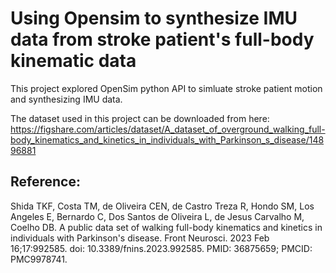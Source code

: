 # Using Opensim to synthesize IMU data from stroke patient's full-body kinematic data

This project explored OpenSim python API to simluate stroke patient motion and synthesizing IMU data. 

The dataset used in this project can be downloaded from here:
https://figshare.com/articles/dataset/A_dataset_of_overground_walking_full-body_kinematics_and_kinetics_in_individuals_with_Parkinson_s_disease/14896881


## Reference:
Shida TKF, Costa TM, de Oliveira CEN, de Castro Treza R, Hondo SM, Los Angeles E, Bernardo C, Dos Santos de Oliveira L, de Jesus Carvalho M, Coelho DB. A public data set of walking full-body kinematics and kinetics in individuals with Parkinson's disease. Front Neurosci. 2023 Feb 16;17:992585. doi: 10.3389/fnins.2023.992585. PMID: 36875659; PMCID: PMC9978741.
